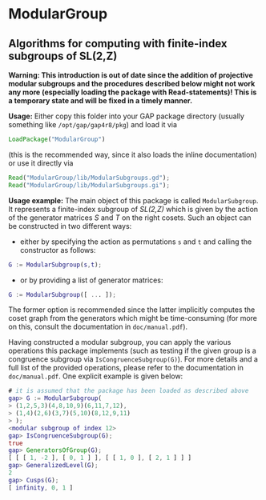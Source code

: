 ModularGroup
====

Algorithms for computing with finite-index subgroups of SL(2,Z)
----

**Warning: This introduction is out of date since the addition of projective modular subgroups and the procedures described below might not work any more (especially loading the package with Read-statements)! This is a temporary state and will be fixed in a timely manner.**

__Usage:__ Either copy this folder into your GAP package directory (usually something like `/opt/gap/gap4r8/pkg`) and load it via
```GAP
LoadPackage("ModularGroup")
```
(this is the recommended way, since it also loads the inline documentation) or use it directly via
```GAP
Read("ModularGroup/lib/ModularSubgroups.gd");
Read("ModularGroup/lib/ModularSubgroups.gi");
```

__Usage example:__ The main object of this package is called `ModularSubgroup`. It represents a finite-index subgroup of _SL(2,Z)_ which is given by the action of the generator matrices _S_ and _T_ on the right cosets. Such an object can be constructed in two different ways:
- either by specifying the action as permutations `s` and `t` and calling the constructor as follows:
```GAP
G := ModularSubgroup(s,t);
```
- or by providing a list of generator matrices:
```GAP
G := ModularSubgroup([ ... ]);
```

The former option is recommended since the latter implicitly computes the coset graph from the generators which might be time-consuming (for more on this, consult the documentation in `doc/manual.pdf`).

Having constructed a modular subgroup, you can apply the various operations this package implements (such as testing if the given group is a congruence subgroup via `IsCongruenceSubgroup(G)`). For more details and a full list of the provided operations, please refer to the documentation in `doc/manual.pdf`. One explicit example is given below:

```GAP
# it is assumed that the package has been loaded as described above
gap> G := ModularSubgroup(
> (1,2,5,3)(4,8,10,9)(6,11,7,12),
> (1,4)(2,6)(3,7)(5,10)(8,12,9,11)
> );
<modular subgroup of index 12>
gap> IsCongruenceSubgroup(G);
true
gap> GeneratorsOfGroup(G);
[ [ [ 1, -2 ], [ 0, 1 ] ], [ [ 1, 0 ], [ 2, 1 ] ] ]
gap> GeneralizedLevel(G);
2
gap> Cusps(G);
[ infinity, 0, 1 ]
```
